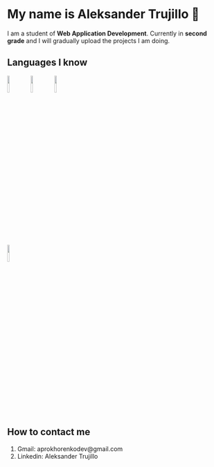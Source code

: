 


<h1 text-align:center>My name is Aleksander Trujillo 👋</h1>

<p>
  I am a student of <strong>Web Application Development</strong>. Currently in <strong>second grade</strong> and I will gradually upload the projects I am doing.
</p>

<h2  text-align:center>Languages ​​I know</h2>

<img src="https://byspel.com/wp-content/uploads/2018/05/Java-Logo.jpg" width=10% heigth=10%> 
<img src="https://cdn.icon-icons.com/icons2/2415/PNG/512/postgresql_original_wordmark_logo_icon_146392.png" width=10% heigth=10%> 
<img src="https://play-lh.googleusercontent.com/TzsxB3RFCBKOObTn0sw9jMHx3jwwULx9_1ig1kVDdOCUcuYFJFY3Eqzm8y7IjdhXr9I" width=10% heigth=10%> <br>
<img src="https://cdn-icons-png.flaticon.com/512/528/528261.png" width=10% heigth=10%> 


<h2  text-align:center>How to contact me</h2>
<ol>
  <li>Gmail: aprokhorenkodev@gmail.com</li>
  <li>Linkedin: Aleksander Trujillo</li>
</ol>
